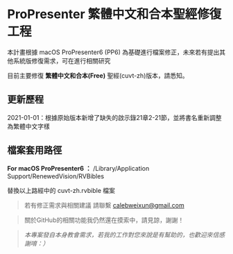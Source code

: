 # ProPresenter 繁體中文和合本聖經修復工程 
本計畫根據 macOS ProPresenter6 (PP6) 為基礎進行檔案修正，未來若有提出其他系統版修復需求，可在進行相關研究

目前主要修復 **繁體中文和合本(Free)** 聖經(cuvt-zh)版本，請悉知。

## 更新歷程
2021-01-01：根據原始版本新增了缺失的啟示錄21章2-21節，並將書名重新調整為繁體中文字樣

## 檔案套用路徑

**For macOS ProPresenter6 ：** /Library/Application Support/RenewedVision/RVBibles

替換以上路經中的 cuvt-zh.rvbible 檔案



>若有修正需求與相關建議 請聯繫 calebweixun@gmail.com

>關於GitHub的相關功能我仍然還在摸索中，請見諒，謝謝！

>*本專案發自本身教會需求，若我的工作對您來說是有幫助的，也歡迎來信感謝唷：）*
